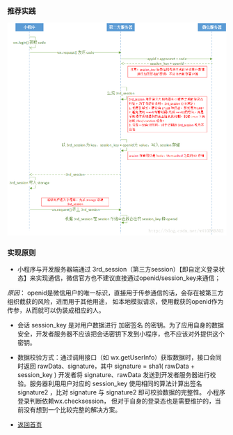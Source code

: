 ### 推荐实践
![Image](images/wechat_auth_login.png)

### 实现原则
* 小程序与开发服务器端通过 3rd_session（第三方session）【即自定义登录状态】来实现通信，微信官方也不建议直接通过openid/session_key来通信；

*原因*： openid是微信用户的唯一标识，直接用于传参通信的话，会存在被第三方组织截获的风险，进而用于其他用途，
如本地模拟请求，使用截获的openid作为传参，从而就可以伪装成相应的人。

* 会话 session_key 是对用户数据进行 加密签名 的密钥。为了应用自身的数据安全，开发者服务器不应该把会话密钥下发到小程序，也不应该对外提供这个密钥。

* 数据校验方式：通过调用接口（如 wx.getUserInfo）获取数据时，接口会同时返回 rawData、signature，其中 signature = sha1( rawData + session_key )
开发者将 signature、rawData 发送到开发者服务器进行校验。服务器利用用户对应的 session_key 使用相同的算法计算出签名 signature2 ，比对 signature 与 signature2 即可校验数据的完整性。
小程序登录判断依赖wx.checksession， 但对于自身的登录态也是需要维护的，当前没有想到一个比较完整的解决方案。
* [返回首页](/index.html)